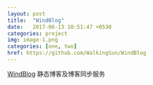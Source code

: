 ```yaml
---
layout: post
title:  "WindBlog"
date:   2017-06-13 10:51:47 +0530
categories: project
img: image-1.png
categories: [one, two]
href: https://github.com/WalkingSun/WindBlog
---
```


[WindBlog](https://github.com/WalkingSun/WindBlog) 静态博客及博客同步服务

